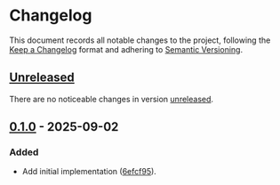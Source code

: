 # Changelog

This document records all notable changes to the project, following the
[Keep a Changelog] format and adhering to [Semantic Versioning].

## [Unreleased]

There are no noticeable changes in version [unreleased].

## [0.1.0] - 2025-09-02

### Added

- Add initial implementation ([6efcf95]).

<!-- Definitions -->

[Keep a Changelog]: https://keepachangelog.com/en/1.1.0/
[Semantic Versioning]: https://semver.org/spec/v2.0.0.html

[Unreleased]: https://github.com/vanyauhalin/result/compare/v0.1.0...HEAD/
[0.1.0]: https://github.com/vanyauhalin/result/releases/tag/v0.1.0/

[6efcf95]: https://github.com/vanyauhalin/result/commit/6efcf95bbecefd9784d8ffc6081d97ce19a8cbc6/
